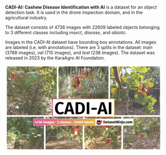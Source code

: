 **CADI-AI: Cashew Disease Identification with AI** is a dataset for an object detection task. It is used in the drone inspection domain, and in the agricultural industry. 

The dataset consists of 4736 images with 22609 labeled objects belonging to 3 different classes including *insect*, *disease*, and *abiotic*.

Images in the CADI-AI dataset have bounding box annotations. All images are labeled (i.e. with annotations). There are 3 splits in the dataset: *train* (3788 images), *val* (710 images), and *test* (238 images). The dataset was released in 2023 by the KaraAgro AI Foundation.

<img src="https://github.com/dataset-ninja/cadi-ai/raw/main/visualizations/poster.png">
